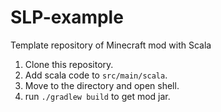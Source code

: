 # SLP-example
Template repository of Minecraft mod with Scala

1. Clone this repository.
2. Add scala code to `src/main/scala`.
3. Move to the directory and open shell.
4. run `./gradlew build` to get mod jar.

